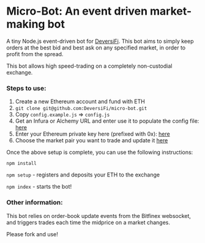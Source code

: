 # Micro-Bot: An event driven market-making bot

A tiny Node.js event-driven bot for [DeversiFi](deversifi.com). This bot aims to simply keep orders at the best bid and best ask on any specified market, in order to profit from the spread.

This bot allows high speed-trading on a completely non-custodial exchange.

### Steps to use:

1. Create a new Ethereum account and fund with ETH
2. `git clone git@github.com:DeversiFi/micro-bot.git`
2. Copy `config.example.js` => `config.js`
3. Get an Infura or Alchemy URL and enter use it to populate the config file: [here](https://github.com/DeversiFi/micro-bot/blob/main/config.example.js#L6)
4. Enter your Ethereum private key here (prefixed with 0x): [here](https://github.com/DeversiFi/micro-bot/blob/main/config.example.js#L3)
5. Choose the market pair you want to trade and update it [here](https://github.com/DeversiFi/micro-bot/blob/main/config.example.js#L5)

Once the above setup is complete, you can use the following instructions:

`npm install`

`npm setup` - registers and deposits your ETH to the exchange

`npm index` - starts the bot!


### Other information:

This bot relies on order-book update events from the Bitfinex websocket, and triggers trades each time the midprice on a market changes.

Please fork and use!
